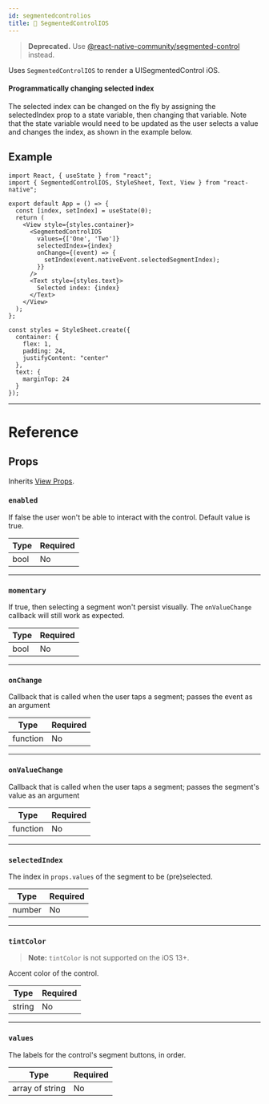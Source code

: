 ```yaml
---
id: segmentedcontrolios
title: 🚧 SegmentedControlIOS
---
```


> **Deprecated.** Use [@react-native-community/segmented-control](https://github.com/react-native-community/segmented-control) instead.

Uses `SegmentedControlIOS` to render a UISegmentedControl iOS.

#### Programmatically changing selected index

The selected index can be changed on the fly by assigning the selectedIndex prop to a state variable, then changing that variable. Note that the state variable would need to be updated as the user selects a value and changes the index, as shown in the example below.

## Example

```SnackPlayer name=SegmentedControlIOS%20Example&supportedPlatforms=ios
import React, { useState } from "react";
import { SegmentedControlIOS, StyleSheet, Text, View } from "react-native";

export default App = () => {
  const [index, setIndex] = useState(0);
  return (
    <View style={styles.container}>
      <SegmentedControlIOS
        values={['One', 'Two']}
        selectedIndex={index}
        onChange={(event) => {
          setIndex(event.nativeEvent.selectedSegmentIndex);
        }}
      />
      <Text style={styles.text}>
        Selected index: {index}
      </Text>
    </View>
  );
};

const styles = StyleSheet.create({
  container: {
    flex: 1,
    padding: 24,
    justifyContent: "center"
  },
  text: {
    marginTop: 24
  }
});
```

---

# Reference

## Props

Inherits [View Props](docs/view.md#props).

### `enabled`

If false the user won't be able to interact with the control. Default value is true.

| Type | Required |
| ---- | -------- |
| bool | No       |

---

### `momentary`

If true, then selecting a segment won't persist visually. The `onValueChange` callback will still work as expected.

| Type | Required |
| ---- | -------- |
| bool | No       |

---

### `onChange`

Callback that is called when the user taps a segment; passes the event as an argument

| Type     | Required |
| -------- | -------- |
| function | No       |

---

### `onValueChange`

Callback that is called when the user taps a segment; passes the segment's value as an argument

| Type     | Required |
| -------- | -------- |
| function | No       |

---

### `selectedIndex`

The index in `props.values` of the segment to be (pre)selected.

| Type   | Required |
| ------ | -------- |
| number | No       |

---

### `tintColor`

> **Note:** `tintColor` is not supported on the iOS 13+.

Accent color of the control.

| Type   | Required |
| ------ | -------- |
| string | No       |

---

### `values`

The labels for the control's segment buttons, in order.

| Type            | Required |
| --------------- | -------- |
| array of string | No       |
